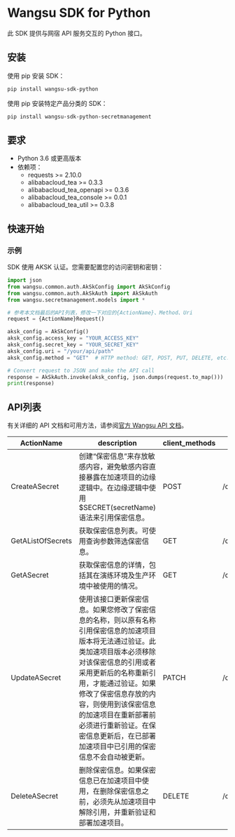 # Wangsu SDK for Python

此 SDK 提供与网宿 API 服务交互的 Python 接口。

## 安装

使用 pip 安装 SDK：

```bash
pip install wangsu-sdk-python
```
使用 pip 安装特定产品分类的 SDK：

```bash
pip install wangsu-sdk-python-secretmanagement
```


## 要求

- Python 3.6 或更高版本
- 依赖项：
  - requests >= 2.10.0
  - alibabacloud_tea >= 0.3.3
  - alibabacloud_tea_openapi >= 0.3.6
  - alibabacloud_tea_console >= 0.0.1
  - alibabacloud_tea_util >= 0.3.8

## 快速开始

### 示例

SDK 使用 AKSK 认证。您需要配置您的访问密钥和密钥：

```python
import json
from wangsu.common.auth.AkSkConfig import AkSkConfig
from wangsu.common.auth.AkSkAuth import AkSkAuth
from wangsu.secretmanagement.models import *

# 参考本文档最后的API列表，修改一下对应的{ActionName}、Method、Uri
request = {ActionName}Request()

aksk_config = AkSkConfig()
aksk_config.access_key = "YOUR_ACCESS_KEY"
aksk_config.secret_key = "YOUR_SECRET_KEY"
aksk_config.uri = "/your/api/path"
aksk_config.method = "GET"  # HTTP method: GET, POST, PUT, DELETE, etc.

# Convert request to JSON and make the API call
response = AkSkAuth.invoke(aksk_config, json.dumps(request.to_map()))
print(response)

```


## API列表
有关详细的 API 文档和可用方法，请参阅[官方 Wangsu API 文档](https://www.wangsu.com/document/api-doc/Overview?productType=all)。

| ActionName | description | client_methods | uri |
| --- | --- | --- | --- |
| CreateASecret | 创建“保密信息”来存放敏感内容，避免敏感内容直接暴露在加速项目的边缘逻辑中。在边缘逻辑中使用$SECRET(secretName)语法来引用保密信息。 | POST | /cdn/secrets |
| GetAListOfSecrets | 获取保密信息列表。可使用查询参数筛选保密信息。 | GET | /cdn/secrets |
| GetASecret | 获取保密信息的详情，包括其在演练环境及生产环境中被使用的情况。 | GET | /cdn/secrets/* |
| UpdateASecret | 使用该接口更新保密信息。如果您修改了保密信息的名称，则以原有名称引用保密信息的加速项目版本将无法通过验证。此类加速项目版本必须移除对该保密信息的引用或者采用更新后的名称重新引用，才能通过验证。如果修改了保密信息存放的内容，则使用到该保密信息的加速项目在重新部署前必须进行重新验证。在保密信息更新后，在已部署加速项目中已引用的保密信息不会自动被更新。 | PATCH | /cdn/secrets/* |
| DeleteASecret | 删除保密信息。如果保密信息已在加速项目中使用，在删除保密信息之前，必须先从加速项目中解除引用，并重新验证和部署加速项目。 | DELETE | /cdn/secrets/* |